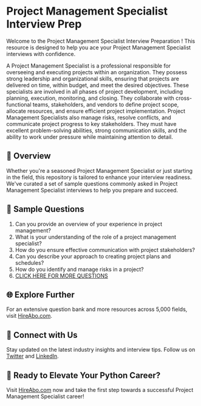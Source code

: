 # Project Management Specialist Interview Prep

Welcome to the Project Management Specialist Interview Preparation ! This resource is designed to help you ace your Project Management Specialist interviews with confidence.

A Project Management Specialist is a professional responsible for overseeing and executing projects within an organization. They possess strong leadership and organizational skills, ensuring that projects are delivered on time, within budget, and meet the desired objectives. These specialists are involved in all phases of project development, including planning, execution, monitoring, and closing. They collaborate with cross-functional teams, stakeholders, and vendors to define project scope, allocate resources, and ensure efficient project implementation. Project Management Specialists also manage risks, resolve conflicts, and communicate project progress to key stakeholders. They must have excellent problem-solving abilities, strong communication skills, and the ability to work under pressure while maintaining attention to detail.

## 🚀 Overview

Whether you're a seasoned Project Management Specialist or just starting in the field, this repository is tailored to enhance your interview readiness. We've curated a set of sample questions commonly asked in Project Management Specialist interviews to help you prepare and succeed.

## 📝 Sample Questions

1. Can you provide an overview of your experience in project management?
2. What is your understanding of the role of a project management specialist?
3. How do you ensure effective communication with project stakeholders?
4. Can you describe your approach to creating project plans and schedules?
5. How do you identify and manage risks in a project?
6. [CLICK HERE FOR MORE QUESTIONS](https://hireabo.com/job/1_3_21/Project%20Management%20Specialist)

## 🌐 Explore Further

For an extensive question bank and more resources across 5,000 fields, visit [HireAbo.com](https://www.hireabo.com).

## 📱 Connect with Us

Stay updated on the latest industry insights and interview tips. Follow us on [Twitter](https://twitter.com/hireabo) and [LinkedIn](https://www.linkedin.com/in/hire-abo-3609972a8/).

## 🚀 Ready to Elevate Your Python Career?

Visit [HireAbo.com](https://www.hireabo.com) now and take the first step towards a successful Project Management Specialist career!